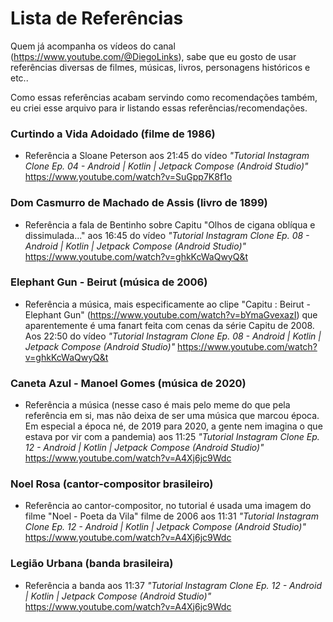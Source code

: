 # Lista de Referências

Quem já acompanha os vídeos do canal (https://www.youtube.com/@DiegoLinks), sabe que eu gosto de usar referências diversas de filmes, músicas, livros, personagens históricos e etc..

Como essas referências acabam servindo como recomendações também, eu criei esse arquivo para ir listando essas referências/recomendações.

### Curtindo a Vida Adoidado (filme de 1986)
- Referência a Sloane Peterson aos 21:45 do vídeo _"Tutorial Instagram Clone Ep. 04 - Android | Kotlin | Jetpack Compose (Android Studio)"_ https://www.youtube.com/watch?v=SuGpp7K8f1o

### Dom Casmurro de Machado de Assis (livro de 1899)
- Referência a fala de Bentinho sobre Capitu "Olhos de cigana oblíqua e dissimulada..." aos 16:45 do vídeo _"Tutorial Instagram Clone Ep. 08 - Android | Kotlin | Jetpack Compose (Android Studio)"_ https://www.youtube.com/watch?v=ghkKcWaQwyQ&t

### Elephant Gun - Beirut (música de 2006)
- Referência a música, mais especificamente ao clipe "Capitu : Beirut - Elephant Gun" (https://www.youtube.com/watch?v=bYmaGvexazI) que aparentemente é uma fanart feita com cenas da série Capitu de 2008. Aos 22:50 do vídeo _"Tutorial Instagram Clone Ep. 08 - Android | Kotlin | Jetpack Compose (Android Studio)"_ https://www.youtube.com/watch?v=ghkKcWaQwyQ&t

### Caneta Azul - Manoel Gomes (música de 2020)
- Referência a música (nesse caso é mais pelo meme do que pela referência em si, mas não deixa de ser uma música que marcou época. Em especial a época né, de 2019 para 2020, a gente nem imagina o que estava por vir com a pandemia) aos 11:25  _"Tutorial Instagram Clone Ep. 12 - Android | Kotlin | Jetpack Compose (Android Studio)"_ https://www.youtube.com/watch?v=A4Xj6jc9Wdc

### Noel Rosa (cantor-compositor brasileiro)
- Referência ao cantor-compositor, no tutorial é usada uma imagem do filme "Noel - Poeta da Vila" filme de 2006 aos 11:31 _"Tutorial Instagram Clone Ep. 12 - Android | Kotlin | Jetpack Compose (Android Studio)"_ https://www.youtube.com/watch?v=A4Xj6jc9Wdc

### Legião Urbana (banda brasileira)
- Referência a banda aos 11:37 _"Tutorial Instagram Clone Ep. 12 - Android | Kotlin | Jetpack Compose (Android Studio)"_ https://www.youtube.com/watch?v=A4Xj6jc9Wdc

